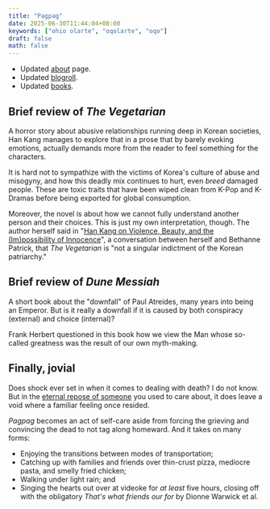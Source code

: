 ```yaml
---
title: "Pagpag"
date: 2025-06-30T11:44:04+08:00
keywords: ["ohio olarte", "oqolarte", "oqo"]
draft: false
math: false
---
```


- Updated [about](/about) page.
- Updated [blogroll](/blogroll).
- Updated [books](/books).

## Brief review of *The Vegetarian*

A horror story about abusive relationships running deep in Korean
societies, Han Kang manages to explore that in a prose that by barely
evoking emotions, actually demands more from the reader to feel
something for the characters.

It is hard not to sympathize with the victims of Korea's culture of
abuse and misogyny, and how this deadly mix continues to hurt, even
*breed* damaged people. These are toxic traits that have been wiped
clean from K-Pop and K-Dramas before being exported for global
consumption.

Moreover, the novel is about how we cannot fully understand another
person and their choices. This is just my own interpretation, though.
The author herself said in "[Han Kang on Violence, Beauty, and the (Im)possibility of Innocence](https://lithub.com/han-kang-on-violence-beauty-and-the-impossibility-of-innocence/)", a conversation between herself and
Bethanne Patrick, that *The Vegetarian* is "not a
singular indictment of the Korean patriarchy."

## Brief review of *Dune Messiah*

A short book about the "downfall" of Paul Atreides, many years into
being an Emperor. But is it really a downfall if it is caused by both
conspiracy (external) and choice (internal)?

Frank Herbert questioned in this book how we view the Man whose
so-called greatness was the result of our own myth-making.

## Finally, jovial

Does shock ever set in when it comes to dealing with death? I do not
know. But in the [eternal repose of someone](/281) you used to care about, it
does leave a void where a familiar feeling once resided.

*Pagpag* becomes an act of self-care aside from forcing the grieving and
convincing the dead to not tag along homeward. And it takes on many
forms:

- Enjoying the transitions between modes of transportation;
- Catching up with families and friends over thin-crust pizza, mediocre
  pasta, and smelly fried chicken;
- Walking under light rain; and
- Singing the hearts out over at videoke for *at least* five hours,
  closing off with the obligatory *That's what friends our for* by
  Dionne Warwick et al.
